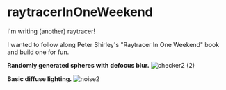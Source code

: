 # raytracerInOneWeekend
I'm writing (another) raytracer!

I wanted to follow along Peter Shirley's "Raytracer In One Weekend" book and build one for fun.

**Randomly generated spheres with defocus blur.**
![checker2 (2)](https://user-images.githubusercontent.com/53636492/189015882-25888ada-3437-4f5e-b545-652d299769a9.PNG)

**Basic diffuse lighting.**
![noise2](https://user-images.githubusercontent.com/53636492/189015814-a0b92e84-e3c3-4351-9985-f6e0b03e6e54.PNG)



